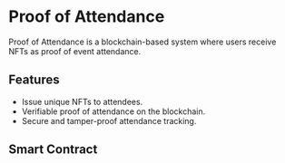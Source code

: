 # Proof of Attendance

Proof of Attendance is a blockchain-based system where users receive NFTs as proof of event attendance.

## Features
- Issue unique NFTs to attendees.
- Verifiable proof of attendance on the blockchain.
- Secure and tamper-proof attendance tracking.

## Smart Contract
